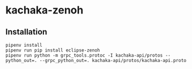 # kachaka-zenoh

## Installation

```
pipenv install
pipenv run pip install eclipse-zenoh
pipenv run python -m grpc_tools.protoc -I kachaka-api/protos --python_out=. --grpc_python_out=. kachaka-api/protos/kachaka-api.proto 
```
